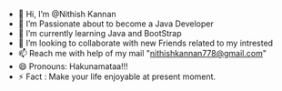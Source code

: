 - 👋 Hi, I’m @Nithish Kannan 
- 👀 I’m Passionate about to become a Java Developer
- 🌱 I’m currently learning  Java and BootStrap
- 💞️ I’m looking to collaborate with new Friends related to my intrested
- 📫 Reach me with help of my mail "nithishkannan778@gmail.com"
- 😄 Pronouns: Hakunamataa!!!
- ⚡ Fact : Make your life enjoyable at present moment.
<!---
Nithish-X/Nithish-X is a ✨ special ✨ repository because its `README.md` (this file) appears on your GitHub profile.
You can click the Preview link to take a look at your changes.
--->
